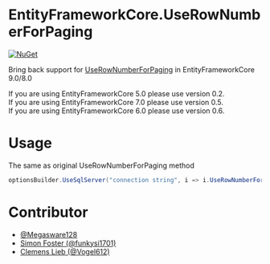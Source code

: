 # EntityFrameworkCore.UseRowNumberForPaging

[![NuGet][main-nuget-badge]][main-nuget]

[main-nuget]: https://www.nuget.org/packages/EntityFrameworkCore.UseRowNumberForPaging/
[main-nuget-badge]: https://img.shields.io/nuget/v/EntityFrameworkCore.UseRowNumberForPaging.svg?style=flat-square&label=nuget

Bring back support for [UseRowNumberForPaging](https://docs.microsoft.com/en-us/dotnet/api/microsoft.entityframeworkcore.infrastructure.sqlserverdbcontextoptionsbuilder.userownumberforpaging?view=efcore-3.0) in EntityFrameworkCore 9.0/8.0

If you are using EntityFrameworkCore 5.0 please use version 0.2.  
If you are using EntityFrameworkCore 7.0 please use version 0.5.  
If you are using EntityFrameworkCore 6.0 please use version 0.6.  

# Usage

The same as original UseRowNumberForPaging method
``` csharp
optionsBuilder.UseSqlServer("connection string", i => i.UseRowNumberForPaging());
```

# Contributor

* [@Megasware128](https://github.com/Megasware128)
* [Simon Foster (@funkysi1701)](https://github.com/funkysi1701)
* [Clemens Lieb (@Vogel612)](https://github.com/Vogel612)
